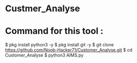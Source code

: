 # Custmer_Analyse
# Command for this tool :
$ pkg install python3 -y
$ pkg install git -y
$ git clone https://github.com/Noob-Hacker71/Customer_Analyse.git
$ cd Customer_Analyse
$ python3 AIMS.py
